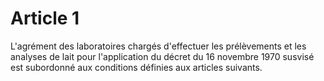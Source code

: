 # Article 1

L'agrément des laboratoires chargés d'effectuer les prélèvements et les analyses de lait pour l'application du décret du 16 novembre 1970 susvisé est subordonné aux conditions définies aux articles suivants.
